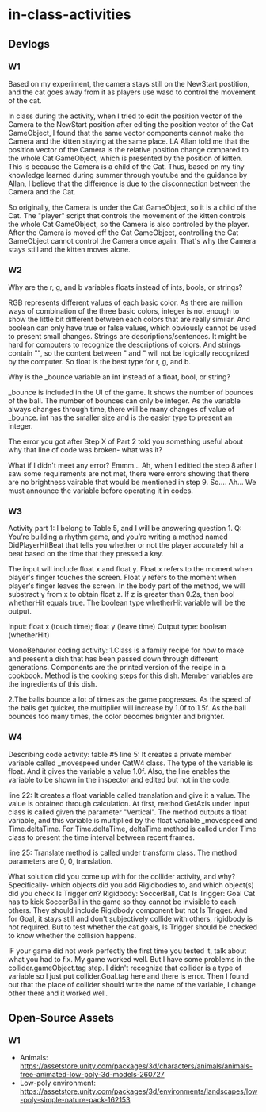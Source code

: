 # in-class-activities
## Devlogs
### W1


Based on my experiment, the camera stays still on the NewStart postition, and the cat goes away from it as players use wasd to control the movement of the cat. 

In class during the activity, when I tried to edit the position vector of the Camera to the NewStart position after editing the position vector of the Cat GameObject, I found that the same vector components cannot make the Camera and the kitten staying at the same place. LA Allan told me that the position vector of the Camera is the relative position change compared to the whole Cat GameObject, which is presented by the position of kitten. This is because the Camera is a child of the Cat. Thus, based on my tiny knowledge learned during summer through youtube and the guidance by Allan, I believe that the difference is due to the disconnection between the Camera and the Cat.

So originally, the Camera is under the Cat GameObject, so it is a child of the Cat. The "player" script that controls the movement of the kitten controls the whole Cat GameObject, so the Camera is also controled by the player. After the Camera is moved off the Cat GameObject, controlling the Cat GameObject cannot control the Camera once again. That's why the Camera stays still and the kitten moves alone.


### W2

Why are the r, g, and b variables floats instead of ints, bools, or strings?

RGB represents different values of each basic color. As there are million ways of combination of the three basic colors, integer is not enough to show the little bit different between each colors that are really similar. And boolean can only have true or false values, which obviously cannot be used to present small changes. Strings are descriptions/sentences. It might be hard for computers to recognize the descriptions of colors. And strings contain "", so the content between " and " will not be logically recognized by the computer. So float is the best type for r, g, and b.


Why is the _bounce variable an int instead of a float, bool, or string?

_bounce is included in the UI of the game. It shows the number of bounces of the ball. The number of bounces can only be integer. As the variable always changes through time, there will be many changes of value of _bounce. int has the smaller size and is the easier type to present an integer.


The error you got after Step X of Part 2 told you something useful about why that line of code was broken- what was it?

What if I didn't meet any error? Emmm... 
Ah, when I editted the step 8 after I saw some requirements are not met, there were errors showing that there are no brightness vairable that would be mentioned in step 9. So.... Ah... We must announce the variable before operating it in codes.



### W3
Activity part 1: 
I belong to Table 5, and I will be answering question 1.
Q: You’re building a rhythm game, and you’re writing a method named DidPlayerHitBeat that tells you whether or not the player accurately hit a beat based on the time that they pressed a key.

The input will include float x and float y. Float x refers to the moment when player's finger touches the screen. Float y refers to the moment when player's finger leaves the screen. In the body part of the method, we will substract y from x to obtain float z. If z is greater than 0.2s, then bool whetherHit equals true. The boolean type whetherHit variable will be the output.

Input: float x (touch time); float y (leave time)
Output type: boolean (whetherHit)


MonoBehavior coding activity:
1.Class is a family recipe for how to make and present a dish that has been passed down through different generations. Components are the printed version of the recipe in a cookbook. Method is the cooking steps for this dish. Member variables are the ingredients of this dish.


2.The balls bounce a lot of times as the game progresses. As the speed of the balls get quicker, the multiplier will increase by 1.0f to 1.5f. As the ball bounces too many times, the color becomes brighter and brighter.

### W4
Describing code activity: table #5
line 5: It creates a private member variable called _movespeed under CatW4 class. The type of the variable is float. And it gives the variable a value 1.0f. Also, the line enables the variable to be shown in the inspector and edited but not in the code.

line 22: It creates a float variable called translation and give it a value. The value is obtained through calculation. At first, method GetAxis under Input class is called given the parameter "Vertical". The method outputs a float variable, and this variable is multiplied by the float variable _movespeed and Time.deltaTime. For Time.deltaTime, deltaTime method is called under Time class to present the time interval between recent frames.

line 25: 
Translate method is called under transform class. The method parameters are 0, 0, translation. 


What solution did you come up with for the collider activity, and why? Specifically- which objects did you add Rigidbodies to, and which object(s) did you check Is Trigger on?
Rigidbody: SoccerBall, Cat
Is Trigger: Goal
Cat has to kick SoccerBall in the game so they cannot be invisible to each others. They should include Rigidbody component but not Is Trigger. And for Goal, it stays still and don't subjectively collide with others, rigidbody is not required. But to test whether the cat goals, Is Trigger should be checked to know whether the collision happens.


IF your game did not work perfectly the first time you tested it, talk about what you had to fix.
My game worked well. But I have some problems in the collider.gameObject.tag step. I didn't recognize that collider is a type of variable so I just put collider.Goal.tag here and there is error. Then I found out that the place of collider should write the name of the variable, I change other there and it worked well. 

## Open-Source Assets
### W1
- Animals: https://assetstore.unity.com/packages/3d/characters/animals/animals-free-animated-low-poly-3d-models-260727 
- Low-poly environment: https://assetstore.unity.com/packages/3d/environments/landscapes/low-poly-simple-nature-pack-162153 